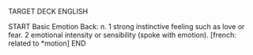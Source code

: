 TARGET DECK
ENGLISH

START
Basic
Emotion
Back: n. 1 strong instinctive feeling such as love or fear. 2 emotional intensity or sensibility (spoke with emotion). [french: related to *motion]
END

